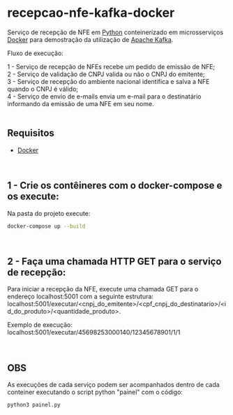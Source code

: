 # recepcao-nfe-kafka-docker

Serviço de recepção de NFE em [Python](https://www.python.org/) conteinerizado em microsserviços [Docker](https://github.com/docker) para demostração da utilização de [Apache Kafka](https://kafka.apache.org/).

Fluxo de execução:

1 - Serviço de recepção de NFEs recebe um pedido de emissão de NFE;<br>
2 - Serviço de validação de CNPJ valida ou não o CNPJ do emitente;<br>
3 - Serviço de recepção do ambiente nacional identifica e salva a NFE quando o CNPJ é válido;<br>
4 - Serviço de envio de e-mails envia um e-mail para o destinatário informando da emissão de uma NFE em seu nome.<br>
<br/>

## Requisitos

- [Docker](https://docs.docker.com/)

<br/>

## 1 - Crie os contêineres com o docker-compose e os execute:

Na pasta do projeto execute:

```bash
docker-compose up --build
```

<br/>

## 2 - Faça uma chamada HTTP GET para o serviço de recepção:

Para iniciar a recepção da NFE, execute uma chamada GET para o endereço localhost:5001 com a seguinte estrutura: localhost:5001/executar/<cnpj_do_emitente>/<cpf_cnpj_do_destinatario>/<id_do_produto>/<quantidade_produto>.

Exemplo de execução: localhost:5001/executar/45698253000140/12345678901/1/1

<br/>

## OBS

As execuções de cada serviço podem ser acompanhados dentro de cada conteiner executando o script python "painel" com o código:

```bash
python3 painel.py
```
